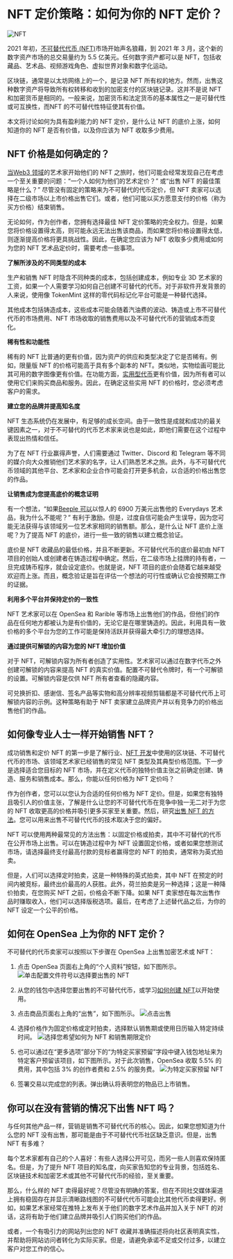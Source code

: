 # NFT 定价策略：如何为你的 NFT 定价？




![NFT](22.jpg)



2021 年初，[不可替代代币 (NFT)](https://cointelegraph.com/nonfungible-tokens-for-beginners/what-are-nfts-and-why-are-they-revolutionizing-the-art-world)市场开始声名狼藉，到 2021 年 3 月，这个新的数字资产市场的总交易量约为 5.5 亿美元。任何数字资产都可以是 NFT，包括收藏品、艺术品、视频游戏角色、虚拟世界对象和数字化运动。 

区块链，通常是以太坊网络上的一个，是记录 NFT 所有权的地方。然而，出售这种数字资产将导致所有权转移和收到的加密支付的区块链记录。这并不是说 NFT 和加密货币是相同的。一般来说，加密货币和法定货币的基本属性之一是可替代性或可互换性，而NFT 的不可替代性特征使其有价值。

本文将讨论如何为具有盈利能力的 NFT 定价，是什么让 NFT 的底价上涨，如何知道你的 NFT 是否有价值，以及你应该为 NFT 收取多少费用。



## NFT 价格是如何确定的？

[当Web3 领域](https://cointelegraph.com/blockchain-for-beginners/what-is-web-3-0-a-beginners-guide-to-the-decentralized-internet-of-the-future)的艺术家开始他们的 NFT 之旅时，他们可能会经常发现自己在考虑一个至关重要的问题：“一个人如何为他们的艺术定价？” 或“出售 NFT 的最佳策略是什么？” 尽管没有固定的策略来为不可替代的代币定价，但 NFT 卖家可以选择在二级市场以上市价格出售它们。或者，他们可能以买方愿意支付的价格（称为买方价格）结束销售。

无论如何，作为创作者，您拥有选择最佳 NFT 定价策略的完全权力。但是，如果您将价格设置得太高，则可能永远无法出售该商品，而如果您将价格设置得太低，则逐渐提高价格将更具挑战性。因此，在确定您应该为 NFT 收取多少费用或如何为您的 NFT 艺术品定价时，需要考虑一些事项。

**了解所涉及的不同类型的成本**

生产和销售 NFT 时隐含不同种类的成本，包括创建成本，例如专业 3D 艺术家的工资，如果一个人需要学习如何自己创建不可替代的代币。对于非软件开发背景的人来说，使用像 TokenMint 这样的零代码标记化平台可能是一种替代选择。

其他成本包括铸造成本，这些成本可能会随着汽油费的波动、铸造或上市不可替代代币的市场费用、NFT 市场收取的销售费用以及不可替代代币的营销成本而变化。

**稀有性和功能性**

稀有的 NFT 比普通的更有价值，因为资产的供应和类型决定了它是否稀有。例如，限量版 NFT 的价格可能高于具有多个副本的 NFT。类似地，实物绘画可能比其可用的数字图像更有价值。在功能方面，[实用型代币](https://cointelegraph.com/explained/utility-tokens-vs-equity-tokens-key-differences-explained)更有价值，因为所有者可以使用它们来购买商品和服务。因此，在确定这些实用 NFT 的价格时，您必须考虑客户的需求。 

**建立您的品牌并提高知名度**

NFT 生态系统仍在发展中，有足够的成长空间。由于一致性是成就和成功的最关键因素之一，对于不可替代的代币艺术家来说也是如此，即他们需要在这个过程中表现出热情和信任。 

为了在 NFT 行业赢得声誉，人们需要通过 Twitter、Discord 和 Telegram 等不同的媒介向大众推销他们艺术家的名字，让人们熟悉艺术之旅。此外，与不可替代代币领域的其他平台、艺术家和企业合作可能会打开更多机会，以合适的价格出售您的作品。

**让销售成为您提高底价的概念证明**

有一个想法，“如果[Beeple 可以](https://cointelegraph.com/news/beeple-nft-auction-closes-at-record-setting-69-3m)以惊人的 6900 万美元出售他的 Everydays 艺术品，我为什么不能呢？” 有利于激励。但是，过度自信可能会产生误导，因为您可能无法获得与该领域另一位艺术家相同的销售额。那么，是什么让 NFT 底价上涨呢？为了提高 NFT 的底价，进行一些一致的销售以建立概念验证。 

底价是 NFT 收藏品的最低价格，并且不断更新。不可替代代币的底价最初由 NFT 项目的创始人或创建者在铸造过程中确定。然后，在二级市场上挂牌的持有者，一旦完成铸币程序，就会设定底价。也就是说，NFT 项目的底价会随着它越来越受欢迎而上涨。而且，概念验证是旨在评估一个想法的可行性或确认它会按预期工作的证据。

**利用多个平台并保持定价的一致性**

NFT 艺术家可以在 OpenSea 和 Rarible 等市场上出售他们的作品，但他们的作品在任何地方都被认为是有价值的，无论它是在哪里铸造的。因此，利用具有一致价格的多个平台为您的工作可能是保持活跃并获得最大牵引力的理想选择。

**通过提供可解锁的内容为您的 NFT 增加价值**

对于 NFT，可解锁内容为所有者创造了实用性。艺术家可以通过在数字代币之外创建可解锁的内容来提高 NFT 的真实价值。配置不可替代令牌时，有一个可解锁的设置。可解锁内容是仅供 NFT 所有者查看的隐藏内容。 

可兑换折扣、感谢信、签名产品等实物和高分辨率视频剪辑都是不可替代代币上可解锁内容的示例。这种策略有助于 NFT 卖家建立品牌资产并以有竞争力的价格出售他们的作品。



## 如何像专业人士一样开始销售 NFT？

成功销售和定价 NFT 的第一步是了解行业、[NFT 开发](https://cointelegraph.com/nonfungible-tokens-for-beginners/a-beginners-guide-to-the-popular-blockchains-used-in-nft-development)中使用的区块链、不可替代代币的市场、该领域艺术家已经销售的常见 NFT 类型及其典型价格范围。下一步是选择适合您目标的 NFT 市场，并在定义代币的独特价值主张之前确定创建、铸造、服务和销售成本。那么，你能以任何价格为 NFT 定价吗？

作为创作者，您可以以您认为合适的任何价格为 NFT 定价。但是，如果您有独特且吸引人的价值主张，了解是什么让您的不可替代代币在竞争中独一无二对于为您的 NFT 收取更高的价格并吸引更多买家至关重要。然后，研究[出售 NFT 的方法](https://cointelegraph.com/news/how-to-convert-your-digital-art-into-nfts-and-sell-it)。您可以用来出售不可替代代币的技术取决于您的偏好。

NFT 可以使用两种最常见的方法出售：以固定价格或拍卖，其中不可替代的代币在公开市场上出售。可以在铸造过程中为 NFT 设置固定价格，或者如果您想测试市场，请选择最终支付最高付款的竞标者赢得您的 NFT 的拍卖，通常称为英式拍卖。 

但是，人们可以选择定时拍卖，这是一种特殊的英式拍卖，其中 NFT 在预定的时间内被竞标，最终出价最高的人获胜。此外，荷兰拍卖是另一种选择；这是一种降价拍卖，在您购买 NFT 之前，价格会不断下降。如果 NFT 卖家想在每次出售作品时赚取收入，他们可以选择版税选项。最后，在考虑了上述替代品之后，为你的 NFT 设定一个公平的价格。



## 如何在 OpenSea 上为你的 NFT 定价？

不可替代的代币卖家可以按照以下步骤在 OpenSea 上出售加密艺术或 NFT：

1. 点击 OpenSea 页面右上角的“个人资料”按钮，如下图所示。 
   ![单击配置文件符号以选择要出售的 NFT](23.png)

2. 从您的钱包中选择您要出售的不可替代代币，或学习[如何创建 NFT](https://cointelegraph.com/nonfungible-tokens-for-beginners/how-to-create-an-nft)以开始使用。

3.  点击商品页面右上角的“出售”，如下图所示。
   ![点击出售](24.png)

4. 选择价格作为固定价格或定时拍卖，选择默认销售期或使用日历输入特定持续时间。
   ![选择您希望如何为 NFT 和销售期限定价](25.png)

5. 也可以通过在“更多选项”部分下的“为特定买家预留”字段中键入钱包地址来为特定客户预留该项目，如下图所示。对于此次销售，OpenSea 收取 5.5% 的费用，其中包括 3% 的创作者费和 2.5% 的服务费。
   ![为特定买家预留 NFT](26.png)

6. 签署交易以完成您的列表。弹出确认将表明您的物品已上市销售。

   

## 你可以在没有营销的情况下出售 NFT 吗？

与任何其他产品一样，营销是销售不可替代代币的核心。因此，如果您想知道为什么您的 NFT 没有出售，那可能是由于不可替代代币社区缺乏意识。但是，出售 NFT 有多难？

每个艺术家都有自己的个人喜好：有些人选择公开可见，而另一些人则喜欢保持匿名。但是，为了提升 NFT 项目的知名度，向买家告知您的专业背景，包括姓名、区块链技术和加密艺术或其他不可替代代币的经验，至关重要。 

那么，什么样的 NFT 卖得最好呢？尽管没有明确的答案，但在不同社交媒体渠道上拥有稳固存在并显示清晰路线图的不可替代代币可能会比其他代币卖得更好。例如，如果艺术家经常在推特上发布关于他们的数字艺术作品并加入关于 NFT 的对话，这将有助于他们建立品牌并吸引人们购买他们的作品。 

或者，一个有吸引力的网站列出您的 NFT 收藏并准确描述将向社区表明真实性，并帮助将网站访问者转化为实际买家。但是，请避免承诺不足或交付过多，以建立客户对您工作的信心。
